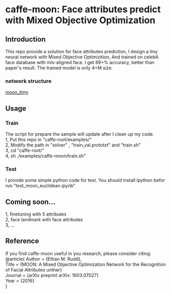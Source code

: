 # caffe-moon: Face attributes predict with Mixed Objective Optimization  

## Introduction  

This repo provide a solution for face attributes prediction, I design a tiny neural network with Mixed Objective Optimizition, And trained on celebA face database with mis-aligned face.
I get 89+% accuracy, better than paper's result. The trained model is only 4+M size.  

### network structure

[moon_timy](https://github.com/camel007/caffe-moon/blob/master/moon_tiny.png)

## Usage  

### Train  
The script for prepare the sample will update after I clean up my code.  
1, Put this repo in "caffe-root/examples/"  
2, Modify the path in "solver" , "train_val.prototxt" and "train.sh"  
3, cd "caffe-root/"  
4, sh ./examples/caffe-moon/train.sh"  

### Test
I provide some simple python code for test.
You should install ipython befor run "test_moon_euclidean.ipynb"

## Coming soon...  
1, finetuning with 5 attributes  
2, face landmark with face attributes  
3, ...  

## Reference  

If you find caffe-moon useful in you research, please consider citing:  
    @article{ 
        Author  = {Ethan M. Rudd},  
        Title   = {MOON: A Mixed Objective Optimization Network for the Recognition of Facial Attributes
unther}  
        Journal = {arXiv preprint arXiv: 1603.07027}  
        Year    = {2016}  
    }
